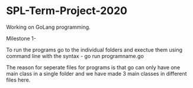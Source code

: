 # SPL-Term-Project-2020
Working on GoLang programming.

Milestone 1-

To run the programs go to the individual folders and exectue them using command line with the syntax -
go run programname.go

The reason for seperate files for programs is that go can only have one main class in a single folder and we have made 3 main classes in different files here.
